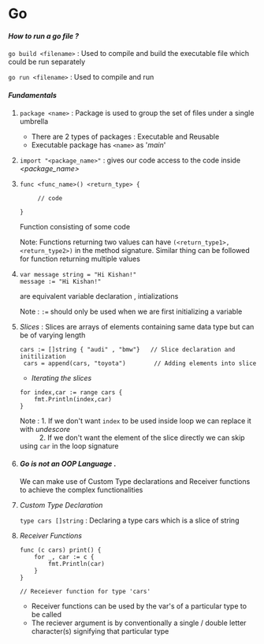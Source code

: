 # Go

#### *How to run a go file ?*

``` go build <filename> ``` : Used to compile and build the executable file which could be run separately

``` go run <filename> ``` : Used to compile and run

#### *Fundamentals*

1. ``` package <name> ``` : Package is used to group the set of files under a single umbrella
    
    * There are 2 types of packages : Executable and Reusable
    * Executable package has ``` <name> ``` as '*main*'

2. ``` import "<package_name>" ``` : gives our code access to the code inside *<package_name>*

3. ``` 
   func <func_name>() <return_type> {

        // code 
        
   } 
   ```

   Function consisting of some code

   Note: Functions returning two values can have ``` (<return_type1>, <return_type2>) ``` in the method signature. Similar thing can be followed for function returning multiple values

4. ``` var message string = "Hi Kishan!" ``` \
   ``` message := "Hi Kishan!" ```
   
   are equivalent variable declaration , intializations

   Note : ``` := ``` should only be used when we are first initializing a variable

5. *Slices* : Slices are arrays of elements containing same data type but can be of varying length 

    ``` cars := []string { "audi" , "bmw"}   // Slice declaration and initilization ``` \
    ``` cars = append(cars, "toyota")        // Adding elements into slice``` 

    * *Iterating the slices*
    ``` 
    for index,car := range cars {
        fmt.Println(index,car)
    }
    ```  

    Note : 1. If we don't want ``` index ``` to be used inside loop we can replace it with *undescore* \
           $~~~~~~~~~$ 2. If we don't want the element of the slice directly we can skip using ```car``` in the loop signature

6. #### *Go is not an OOP Language* . 
    We can make use of Custom Type declarations and Receiver functions to achieve the complex functionalities

7. *Custom Type Declaration*

    ``` type cars []string ``` : Declaring a type cars which is a slice of string

8. *Receiver Functions*

    ```
    func (c cars) print() {
        for _, car := c {
            fmt.Println(car)
        }
    }

    // Receiever function for type 'cars'
    ``` 

    * Receiver functions can be used by the var's of a particular type to be called
    * The reciever argument is by conventionally a single / double letter character(s) signifying that particular type



